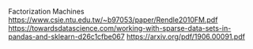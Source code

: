 Factorization Machines
  https://www.csie.ntu.edu.tw/~b97053/paper/Rendle2010FM.pdf
  https://towardsdatascience.com/working-with-sparse-data-sets-in-pandas-and-sklearn-d26c1cfbe067
  https://arxiv.org/pdf/1906.00091.pdf
